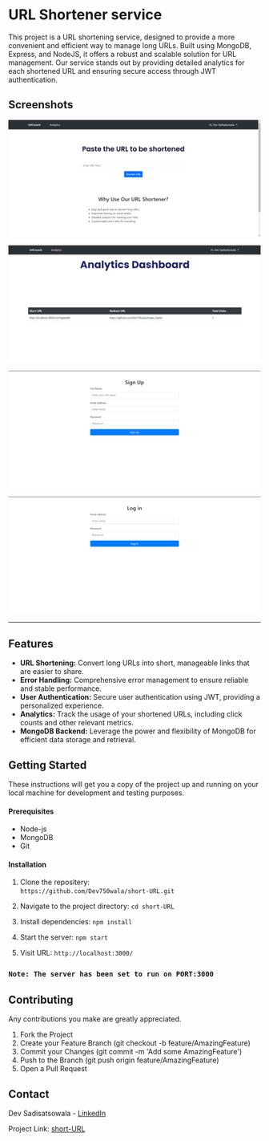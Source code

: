 
# URL Shortener service

This project is a URL shortening service, designed to provide a more convenient and efficient way to manage long URLs. Built using MongoDB, Express, and NodeJS, it offers a robust and scalable solution for URL management. Our service stands out by providing detailed analytics for each shortened URL and ensuring secure access through JWT authentication.


## Screenshots

![App Screenshot](https://raw.githubusercontent.com/Dev750wala/short-URL/main/screenshots/Home%20page.png)

![App Screenshot](https://raw.githubusercontent.com/Dev750wala/short-URL/main/screenshots/Analytics.png)

![App Screenshot](https://raw.githubusercontent.com/Dev750wala/short-URL/main/screenshots/Signup%20page.png)

![App Screenshot](https://raw.githubusercontent.com/Dev750wala/short-URL/main/screenshots/Login%20page.png)

---    

## Features  
- **URL Shortening:** Convert long URLs into short, manageable links that are easier to share.  
- **Error Handling:** Comprehensive error management to ensure reliable and stable performance.  
- **User Authentication:** Secure user authentication using JWT, providing a personalized experience.  
- **Analytics:** Track the usage of your shortened URLs, including click counts and other relevant metrics.  
- **MongoDB Backend:** Leverage the power and flexibility of MongoDB for efficient data storage and retrieval.

## Getting Started

These instructions will get you a copy of the project up and running on your local machine for development and testing purposes.

#### Prerequisites

- Node-js
- MongoDB
- Git

#### Installation

1. Clone the repositery:  
```https://github.com/Dev750wala/short-URL.git```

2. Navigate to the project directory:
```cd short-URL```

3. Install dependencies:
```npm install```

4. Start the server:
```npm start```

5. Visit URL:
```http://localhost:3000/```

### ```Note: The server has been set to run on PORT:3000```

## Contributing
Any contributions you make are greatly appreciated.

1. Fork the Project
2. Create your Feature Branch (git checkout -b feature/AmazingFeature)
3. Commit your Changes (git commit -m 'Add some AmazingFeature')
4. Push to the Branch (git push origin feature/AmazingFeature)
5. Open a Pull Request

## Contact

Dev Sadisatsowala - [LinkedIn][reference]

[reference]: https://www.linkedin.com/in/dev-sadisatsowala/   

Project Link: [short-URL][reference]

[reference]: https://github.com/Dev750wala/short-URL.git

